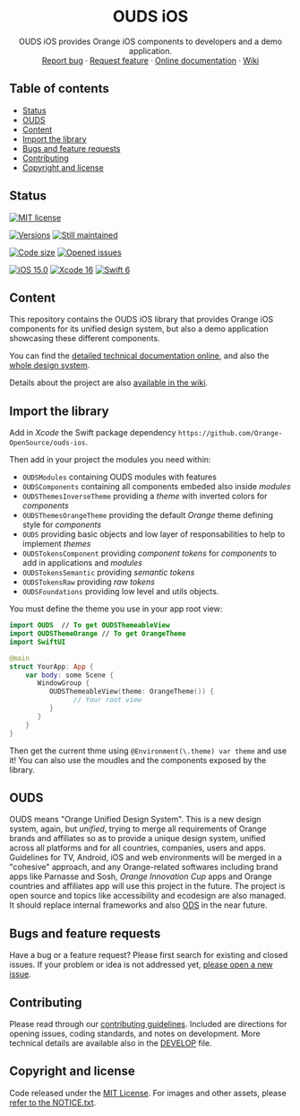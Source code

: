 <h1 align="center">OUDS iOS</h1>

<p align="center">
  OUDS iOS provides Orange iOS components to developers and a demo application.
  <br>
  <a href="https://github.com/Orange-OpenSource/ouds-ios/issues/new?assignees=pylapp&labels=%F0%9F%90%9E%20bug%2C%F0%9F%94%8D+triage&template=bug_report.yml&title=[Bug]%3A+Bug+Summary">Report bug</a>
  ·
  <a href="https://github.com/Orange-OpenSource/ouds-ios/issues/new?assignees=pylapp&labels=feature%2C%F0%9F%94%8D%20triage&template=feature_request.yml&title=[feature]%3A+">Request feature</a>
  ·
  <a href="https://ios.unified-design-system.orange.com/">Online documentation</a>
·
  <a href="https://github.com/Orange-OpenSource/ouds-ios/wiki">Wiki</a>
</p>

## Table of contents

- [Status](#status)
- [OUDS](#ouds)
- [Content](#content)
- [Import the library](#import-the-library)
- [Bugs and feature requests](#bugs-and-feature-requests)
- [Contributing](#contributing)
- [Copyright and license](#copyright-and-license)

## Status

[![MIT license](https://img.shields.io/github/license/Orange-OpenSource/ouds-ios?style=for-the-badge)](https://github.com/Orange-OpenSource/ouds-ios/blob/main/LICENSE)

[![Versions](https://img.shields.io/github/v/release/Orange-OpenSource/ouds-ios?label=Last%20version&style=for-the-badge)](https://github.com/Orange-OpenSource/ouds-ios/releases)
[![Still maintained](https://img.shields.io/maintenance/yes/2024?style=for-the-badge)](https://github.com/Orange-OpenSource/ouds-ios/issues?q=is%3Aissue+is%3Aclosed)

[![Code size](https://img.shields.io/github/languages/code-size/Orange-OpenSource/ouds-ios?style=for-the-badge)](https://github.com/Orange-OpenSource/ouds-ios)
[![Opened issues](https://img.shields.io/github/issues-raw/Orange-OpenSource/ouds-ios?style=for-the-badge)](https://github.com/Orange-OpenSource/ouds-ios/issues)

[![iOS 15.0](https://img.shields.io/badge/iOS-15.0-FF1AB2?style=for-the-badge)](https://developer.apple.com/support/app-store "iOS 15 supports")
[![Xcode 16](https://img.shields.io/badge/Xcode-16-blue?style=for-the-badge)](https://developer.apple.com/documentation/xcode-release-notes/xcode-16-release-notes)
[![Swift 6](https://img.shields.io/badge/Swift-6-orange?style=for-the-badge)](https://www.swift.org/blog/announcing-swift-6/)

## Content

This repository contains the OUDS iOS library that provides Orange iOS components for its unified design system, but also a demo application showcasing these different components.

You can find the [detailed technical documentation online](https://ios.unified-design-system.orange.com/), and also the [whole design system](https://unified-design-system.orange.com/).

Details about the project are also [available in the wiki](https://github.com/Orange-OpenSource/ouds-ios/wiki).

## Import the library

Add in *Xcode* the Swift package dependency `https://github.com/Orange-OpenSource/ouds-ios`.

Then add in your project the modules you need within:
- `OUDSModules` containing OUDS modules with features
- `OUDSComponents` containing all components embeded also inside _modules_
- `OUDSThemesInverseTheme` providing a _theme_ with inverted colors for _components_
- `OUDSThemesOrangeTheme` providing the default _Orange_ theme defining style for _components_
- `OUDS` providing basic objects and low layer of responsabilities to help to implement _themes_
- `OUDSTokensComponent` providing _component tokens_ for _components_ to add in applications and _modules_
- `OUDSTokensSemantic` providing _semantic tokens_ 
- `OUDSTokensRaw` providing _raw tokens_
- `OUDSFoundations` providing low level and utils objects.

You must define the theme you use in your app root view:

```swift
import OUDS  // To get OUDSThemeableView
import OUDSThemeOrange // To get OrangeTheme
import SwiftUI

@main
struct YourApp: App {
    var body: some Scene {
       WindowGroup {
          OUDSThemeableView(theme: OrangeTheme()) {
                // Your root view
          }
       }
    }
}
```

Then get the current thme using `@Environment(\.theme) var theme` and use it! You can also use the moudles and the components exposed by the library.

## OUDS

OUDS means "Orange Unified Design System". This is a new design system, again, but _unified_, trying to merge all requirements of Orange brands and affiliates so as to provide a unique design system, unified across all platforms and for all countries, companies, users and apps. Guidelines for TV, Android, iOS and web environments will be merged in a "cohesive" approach, and any Orange-related softwares including brand apps like Parnasse and Sosh, *Orange Innovation Cup* apps and Orange countries and affiliates app will use this project in the future. The project is open source and topics like accessibility and ecodesign are also managed. It should replace internal frameworks and also [ODS](https://github.com/Orange-OpenSource/ods-ios) in the near future.

## Bugs and feature requests

Have a bug or a feature request? Please first search for existing and closed issues. If your problem or idea is not addressed yet, [please open a new issue](https://github.com/Orange-OpenSource/ouds-ios/issues/new/choose).

## Contributing

Please read through our [contributing guidelines](https://github.com/Orange-OpenSource/ouds-ios/blob/main/.github/CONTRIBUTING.md). Included are directions for opening issues, coding standards, and notes on development. More technical details are available also in the [DEVELOP](https://github.com/Orange-OpenSource/ouds-ios/blob/main/.github/DEVELOP.md) file.

## Copyright and license

Code released under the [MIT License](https://github.com/Orange-OpenSource/ouds-ios/blob/main/LICENSE).
For images and other assets, please [refer to the NOTICE.txt](https://github.com/Orange-OpenSource/ouds-ios/blob/ain/NOTICE.txt).
